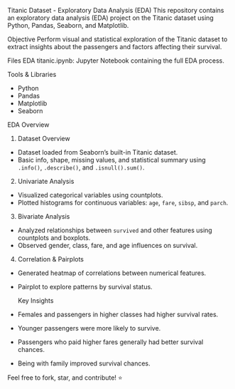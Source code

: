 Titanic Dataset - Exploratory Data Analysis (EDA)
This repository contains an exploratory data analysis (EDA) project on the Titanic dataset using Python, Pandas, Seaborn, and Matplotlib.

Objective
Perform visual and statistical exploration of the Titanic dataset to extract insights about the passengers and factors affecting their survival.

Files
EDA titanic.ipynb: Jupyter Notebook containing the full EDA process.

Tools & Libraries
- Python
- Pandas
- Matplotlib
- Seaborn

 EDA Overview
1. Dataset Overview
- Dataset loaded from Seaborn’s built-in Titanic dataset.
- Basic info, shape, missing values, and statistical summary using `.info()`, `.describe()`, and `.isnull().sum()`.

2. Univariate Analysis
- Visualized categorical variables using countplots.
- Plotted histograms for continuous variables: `age`, `fare`, `sibsp`, and `parch`.

3. Bivariate Analysis
- Analyzed relationships between `survived` and other features using countplots and boxplots.
- Observed gender, class, fare, and age influences on survival.

4. Correlation & Pairplots
- Generated heatmap of correlations between numerical features.
- Pairplot to explore patterns by survival status.

  Key Insights
- Females and passengers in higher classes had higher survival rates.
- Younger passengers were more likely to survive.
- Passengers who paid higher fares generally had better survival chances.
- Being with family improved survival chances.


Feel free to fork, star, and contribute! ⭐

